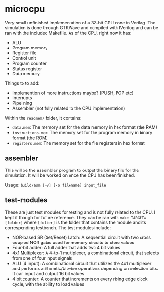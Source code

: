 # microcpu
Very small unfinished implementation of a 32-bit CPU done in Verilog. The simulation is done through GTKWave and compiled with IVerilog and can be ran with the included Makefile. As of the CPU, right now it has:

- ALU 
- Program memory 
- Register file 
- Control unit 
- Program counter
- Status register
- Data memory

Things to to add:

- Implemention of more instructions maybe? (PUSH, POP etc)
- Interrupts
- Pipelining
- Assembler (not fully related to the CPU implementation)

Within the `readmem/` folder, it contains:

- `data.mem`: The memory set for the data memory in hex format (the RAM)
- `instructions.mem`: The memory set for the program memory in binary format (the ROM)
- `registers.mem`: The memory set for the file registers in hex format

## assembler
This will be the assembler program to output the binary file for the simulation. It will be worked on once the CPU has been finished.

Usage:
`build/asm [-v] [-o filename] input_file`

## test-modules
These are just test modules for testing and is not fully related to the CPU. I kept it though for future reference. They can be ran with `make TARGET=[folder]` where `[folder]` is the folder that contains the module and its corresponding testbench. The test modules include:

- NOR-based SR (Set/Reset) Latch: A sequential circuit with two cross coupled NOR gates used for memory circuits to store values
- Four-bit adder: A full adder that adds two 4 bit values
- 4x1 Multiplexer: A 4-to-1 multiplexer, a combinational circuit, that selects from one of four input signals
- ALU (4 input): A combinational circuit that utilizes the 4x1 multiplexer and performs arithmetic/bitwise operations depending on selection bits. It can input and output 16 bit values
- 4 bit counter: A counter that increments on every rising edge clock cycle, with the ability to load values